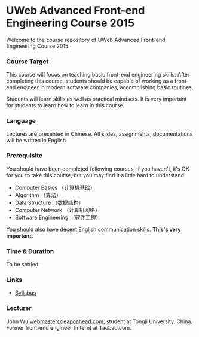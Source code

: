 # UWeb Advanced Front-end Engineering Course 2015

Welcome to the course repository of UWeb Advanced Front-end Engineering Course 2015.

### Course Target

This course will focus on teaching basic front-end engineering skills. After completing this course, students should be capable of working as a front-end engineer in modern software companies, accomplishing basic routines.

Students will learn skills as well as practical mindsets. It is very important for students to learn how to learn in this course.

### Language

Lectures are presented in Chinese. All slides, assignments, documentations will be written in English.

### Prerequisite

You should have been completed following courses. If you haven't, it's OK for you to take this course, but you may find it a little hard to understand.

- Computer Basics （计算机基础）
- Algorithm （算法）
- Data Structure （数据结构）
- Computer Network （计算机网络）
- Software Engineering （软件工程）

You should also have decent English communication skills. **This's very important.**

### Time & Duration

To be settled.

### Links

- [Syllabus](Syllabus.md)

### Lecturer

John Wu <webmaster@leapoahead.com>, student at Tongji University, China. Former front-end engineer (intern) at Taobao.com.